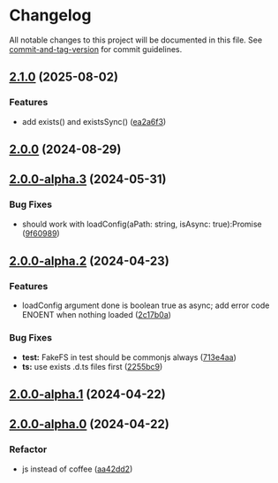 # Changelog

All notable changes to this project will be documented in this file. See [commit-and-tag-version](https://github.com/absolute-version/commit-and-tag-version) for commit guidelines.

## [2.1.0](https://github.com/snowyu/load-config-file.js/compare/v2.0.0...v2.1.0) (2025-08-02)


### Features

* add exists() and existsSync() ([ea2a6f3](https://github.com/snowyu/load-config-file.js/commit/ea2a6f36a03725ea0b1fce0908a4bd40fa4f15be))

## [2.0.0](https://github.com/snowyu/load-config-file.js/compare/v2.0.0-alpha.3...v2.0.0) (2024-08-29)

## [2.0.0-alpha.3](https://github.com/snowyu/load-config-file.js/compare/v2.0.0-alpha.2...v2.0.0-alpha.3) (2024-05-31)


### Bug Fixes

* should work with loadConfig(aPath: string, isAsync: true):Promise<any> ([9f60989](https://github.com/snowyu/load-config-file.js/commit/9f60989c843b8a6e30f034632edb54eec623f446))

## [2.0.0-alpha.2](https://github.com/snowyu/load-config-file.js/compare/v2.0.0-alpha.1...v2.0.0-alpha.2) (2024-04-23)


### Features

* loadConfig argument done is boolean true as async; add error code ENOENT when nothing loaded ([2c17b0a](https://github.com/snowyu/load-config-file.js/commit/2c17b0ae8e15075c10df6f8f166db8dd0de73132))


### Bug Fixes

* **test:** FakeFS in test should be commonjs always ([713e4aa](https://github.com/snowyu/load-config-file.js/commit/713e4aa7dc244e12df6c4972760f78dd1061d9d9))
* **ts:** use exists .d.ts files first ([2255bc9](https://github.com/snowyu/load-config-file.js/commit/2255bc98ee45d0259b0beede3d86b6868359518f))

## [2.0.0-alpha.1](https://github.com/snowyu/load-config-file.js/compare/v2.0.0-alpha.0...v2.0.0-alpha.1) (2024-04-22)

## [2.0.0-alpha.0](https://github.com/snowyu/load-config-file.js/compare/v1.0.7...v2.0.0-alpha.0) (2024-04-22)


### Refactor

* js instead of coffee ([aa42dd2](https://github.com/snowyu/load-config-file.js/commit/aa42dd2d608206dc3f9827f500d335f02d320e5e))
